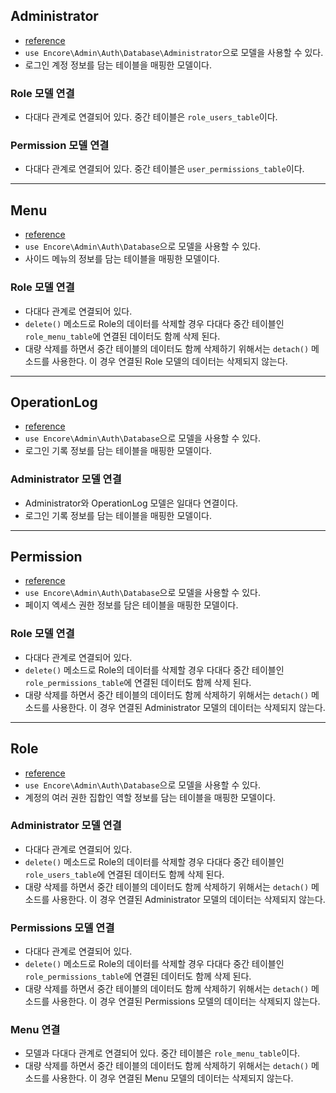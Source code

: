 ## Administrator
- [reference](https://github.com/z-song/laravel-admin/blob/master/src/Auth/Database/Administrator.php)
- `use Encore\Admin\Auth\Database\Administrator`으로 모델을 사용할 수 있다.
- 로그인 계정 정보를 담는 테이블을 매핑한 모델이다.

### Role 모델 연결
- 다대다 관계로 연결되어 있다. 중간 테이블은 `role_users_table`이다.

### Permission 모델 연결
- 다대다 관계로 연결되어 있다. 중간 테이블은 `user_permissions_table`이다.

- - -

## Menu
- [reference](https://github.com/z-song/laravel-admin/blob/master/src/Auth/Database/Menu.php)
- `use Encore\Admin\Auth\Database`으로 모델을 사용할 수 있다.
- 사이드 메뉴의 정보를 담는 테이블을 매핑한 모델이다.

### Role 모델 연결
- 다대다 관계로 연결되어 있다.
- `delete()` 메소드로 Role의 데이터를 삭제할 경우 다대다 중간 테이블인 `role_menu_table`에 연결된 데이터도 함께 삭제 된다.
- 대량 삭제를 하면서 중간 테이블의 데이터도 함께 삭제하기 위해서는 `detach()` 메소드를 사용한다. 이 경우 연결된 Role 모델의 데이터는 삭제되지 않는다.

- - -

## OperationLog
- [reference](https://github.com/z-song/laravel-admin/blob/master/src/Auth/Database/OperationLog.php)
- `use Encore\Admin\Auth\Database`으로 모델을 사용할 수 있다.
- 로그인 기록 정보를 담는 테이블을 매핑한 모델이다.

### Administrator 모델 연결
- Administrator와 OperationLog 모델은 일대다 연결이다.
- 로그인 기록 정보를 담는 테이블을 매핑한 모델이다.

- - -

## Permission
- [reference](https://github.com/z-song/laravel-admin/blob/master/src/Auth/Database/Permission.php)
- `use Encore\Admin\Auth\Database`으로 모델을 사용할 수 있다.
- 페이지 엑세스 권한 정보를 담은 테이블을 매핑한 모델이다.

### Role 모델 연결
- 다대다 관계로 연결되어 있다.
- `delete()` 메소드로 Role의 데이터를 삭제할 경우 다대다 중간 테이블인 `role_permissions_table`에 연결된 데이터도 함께 삭제 된다.
- 대량 삭제를 하면서 중간 테이블의 데이터도 함께 삭제하기 위해서는 `detach()` 메소드를 사용한다. 이 경우 연결된 Administrator 모델의 데이터는 삭제되지 않는다.

- - -

## Role
- [reference](https://github.com/z-song/laravel-admin/blob/master/src/Auth/Database/Role.php)
- `use Encore\Admin\Auth\Database`으로 모델을 사용할 수 있다.
- 계정의 여러 권한 집합인 역할 정보를 담는 테이블을 매핑한 모델이다.

### Administrator 모델 연결
- 다대다 관계로 연결되어 있다.
- `delete()` 메소드로 Role의 데이터를 삭제할 경우 다대다 중간 테이블인 `role_users_table`에 연결된 데이터도 함께 삭제 된다.
- 대량 삭제를 하면서 중간 테이블의 데이터도 함께 삭제하기 위해서는 `detach()` 메소드를 사용한다. 이 경우 연결된 Administrator 모델의 데이터는 삭제되지 않는다.

### Permissions 모델 연결
- 다대다 관계로 연결되어 있다.
- `delete()` 메소드로 Role의 데이터를 삭제할 경우 다대다 중간 테이블인 `role_permissions_table`에 연결된 데이터도 함께 삭제 된다.
- 대량 삭제를 하면서 중간 테이블의 데이터도 함께 삭제하기 위해서는 `detach()` 메소드를 사용한다. 이 경우 연결된 Permissions 모델의 데이터는 삭제되지 않는다.

### Menu 연결
- 모델과 다대다 관계로 연결되어 있다. 중간 테이블은 `role_menu_table`이다.
- 대량 삭제를 하면서 중간 테이블의 데이터도 함께 삭제하기 위해서는 `detach()` 메소드를 사용한다. 이 경우 연결된 Menu 모델의 데이터는 삭제되지 않는다.
